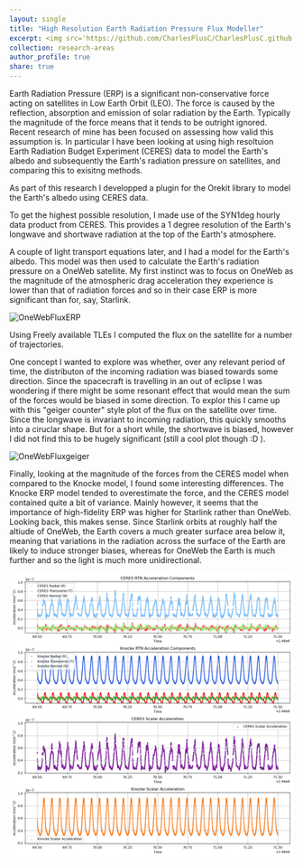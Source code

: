 ```yaml
---
layout: single
title: "High Resolution Earth Radiation Pressure Flux Modeller"
excerpt: <img src='https://github.com/CharlesPlusC/CharlesPlusC.github.io/blob/master/images/combined_flux_animation_nipy.gif?raw=true' width='450'>
collection: research-areas
author_profile: true
share: true
---
```



Earth Radiation Pressure (ERP) is a significant non-conservative force acting on satellites in Low Earth Orbit (LEO). The force is caused by the reflection, absorption and emission of solar radiation by the Earth. Typically the magnitude of the force means that it tends to be outright ignored. Recent research of mine has been focused on assessing how valid this assumption is. In particular I have been looking at using high resoltuion Earth Radiation Budget Experiment (CERES) data to model the Earth's albedo and subsequently the Earth's radiation pressure on satellites, and comparing this to exisitng methods.

As part of this research I developped a plugin for the Orekit library to model the Earth's albedo using CERES data.

To get the highest possible resolution, I made use of the SYN1deg hourly data product from CERES. This provides a 1 degree resolution of the Earth's longwave and shortwave radiation at the top of the Earth's atmosphere. 

A couple of light transport equations later, and I had a model for the Earth's albedo. This model was then used to calculate the Earth's radiation pressure on a OneWeb satellite. My first instinct was to focus on OneWeb as the magnitude of the atmospheric drag acceleration they experience is lower than that of radiation forces and so in their case ERP is more significant than for, say, Starlink.

![OneWebFluxERP](https://github.com/CharlesPlusC/CharlesPlusC.github.io/blob/master/images/combined_flux_animation_nipy.gif?raw=true)

Using Freely available TLEs I computed the flux on the satellite for a number of trajectories.

One concept I wanted to explore was whether, over any relevant period of time, the distributon of the incoming radiation was biased towards some direction. Since the spacecraft is travelling in an out of eclipse I was wondering if there might be some resonant effect that would mean the sum of the forces would be biased in some direction. To explor this I came up with this "geiger counter" style plot of the flux on the satellite over time. Since the longwave is invariant to incoming radiation, this quickly smooths into a ciruclar shape. But for a short while, the shortwave is biased, however I did not find this to be hugely significant (still a cool plot though :D ).

![OneWebFluxgeiger](https://github.com/CharlesPlusC/CharlesPlusC.github.io/blob/master/images/cumulative_flux_anim_v3_ow.gif?raw=true)

Finally, looking at the magnitude of the forces from the CERES model when compared to the Knocke model, I found some interesting differences. The Knocke ERP model tended to overestimate the force, and the CERES model contained quite a bit of variance. Mainly however, it seems that the importance of high-fidelity ERP was higher for Starlink rather than OneWeb. Looking back, this makes sense. Since Starlink orbits at roughly half the altiude of OneWeb, the Earth covers a much greater surface area below it, meaning that variations in the radiation across the surface of the Earth are likely to induce stronger biases, whereas for OneWeb the Earth is much further and so the light is much more unidirectional.

![SL_RTN_ERP](https://github.com/CharlesPlusC/CharlesPlusC.github.io/blob/master/images/SL_RTN_48hr.jpeg?raw=true)